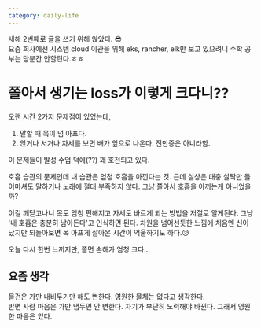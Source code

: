 ```yaml
---
category: daily-life
---
```



새해 2번째로 글을 쓰기 위해 앉았다. 😎  
요즘 회사에선 시스템 cloud 이관을 위해 eks, rancher, elk만 보고 있으려니
수학 공부는 당분간 안할련다.ㅎㅎ  

# 쫄아서 생기는 loss가 이렇게 크다니??

오랜 시간 2가지 문제점이 있었는데,
1. 말할 때 목이 넘 아프다.
1. 앉거나 서거나 자세를 보면 배가 앞으로 나온다. 전만증은 아니라함.

이 문제들이 발성 수업 덕에(??) 꽤 호전되고 있다.  


호흡 습관의 문제인데 내 습관은 엄청 호흡을 아낀다는 것.
근데 실상은 대충 살짝만 들이마셔도 말하기나 노래에 절대 부족하지 않다. 
그냥 쫄아서 호흡을 아끼는게 아니었을까? 

이걸 깨닫고나니 목도 엄청 편해지고 자세도 바르게 되는 방법을 저절로 알게된다.
그냥 '내 호흡은 충분히 남아돈다'고 인식하면 된다.
차원을 넘어선듯한 느낌에 처음엔 신이 났지만 되돌아보면 목 아프게 살아온 시간이 억울하기도 하다.😥


오늘 다시 한번 느끼지만, 쫄면 손해가 엄청 크다... 


## 요즘 생각
물건은 가만 내비두기만 해도 변한다. 영원한 물체는 없다고 생각한다.  
반면 사람 마음은 가만 냅두면 안 변한다. 자기가 부단히 노력해야 바뀐다. 그래서 영원한 마음은 있다. 